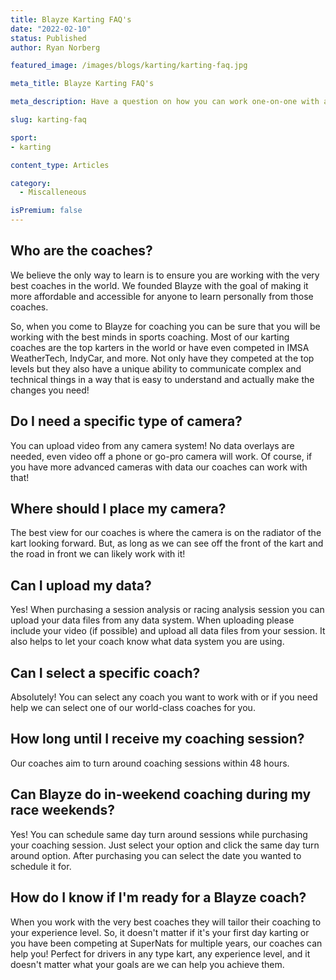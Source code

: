 ```yaml
---
title: Blayze Karting FAQ's
date: "2022-02-10"
status: Published
author: Ryan Norberg

featured_image: /images/blogs/karting/karting-faq.jpg

meta_title: Blayze Karting FAQ's

meta_description: Have a question on how you can work one-on-one with a Blayze karting coach?  Take a look at the Blayze FAQ's for go-kart drivers here.

slug: karting-faq

sport:
- karting

content_type: Articles

category:
  - Miscalleneous

isPremium: false
---
```

<script>
	import CoachingPreview from '$lib/shared/CoachingPreview.svelte';
</script>

## Who are the coaches?

We believe the only way to learn is to ensure you are working with the very best coaches in the world. We founded Blayze with the goal of making it more affordable and accessible for anyone to learn personally from those coaches. 

So, when you come to Blayze for coaching you can be sure that you will be working with the best minds in sports coaching. Most of our karting coaches are the top karters in the world or have even competed in IMSA WeatherTech, IndyCar, and more. Not only have they competed at the top levels but they also have a unique ability to communicate complex and technical things in a way that is easy to understand and actually make the changes you need!



## Do I need a specific type of camera?

You can upload video from any camera system! No data overlays are needed, even video off a phone or go-pro camera will work. Of course, if you have more advanced cameras with data our coaches can work with that! 



## Where should I place my camera?

The best view for our coaches is where the camera is on the radiator of the kart looking forward. But, as long as we can see off the front of the kart and the road in front we can likely work with it!



## Can I upload my data?

Yes! When purchasing a session analysis or racing analysis session you can upload your data files from any data system. When uploading please include your video (if possible) and upload all data files from your session. It also helps to let your coach know what data system you are using.



## Can I select a specific coach?

Absolutely! You can select any coach you want to work with or if you need help we can select one of our world-class coaches for you.



## How long until I receive my coaching session?

Our coaches aim to turn around coaching sessions within 48 hours.



## Can Blayze do in-weekend coaching during my race weekends?

Yes! You can schedule same day turn around sessions while purchasing your coaching session. Just select your option and click the same day turn around option. After purchasing you can select the date you wanted to schedule it for. 



## How do I know if I'm ready for a Blayze coach?

When you work with the very best coaches they will tailor their coaching to your experience level. So, it doesn't matter if it's your first day karting or you have been competing at SuperNats for multiple years, our coaches can help you! Perfect for drivers in any type kart, any experience level, and it doesn't matter what your goals are we can help you achieve them.


<CoachingPreview sport="Karting" title="View Sample Blayze Karting Coaching Sessions" />
